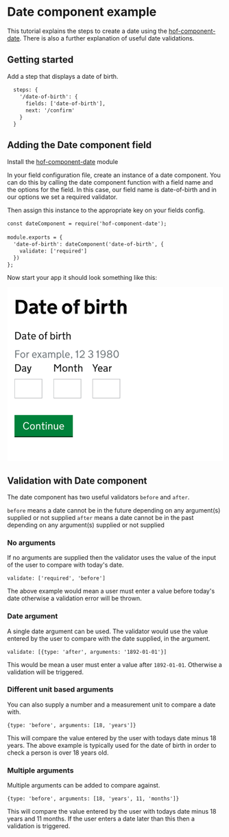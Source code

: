 # Date component example

This tutorial explains the steps to create a date using the [hof-component-date](https://github.com/UKHomeOfficeForms/hof-component-date). There is also a further explanation of useful date validations.

## Getting started

Add a step that displays a date of birth.

```
  steps: {
    '/date-of-birth': {
      fields: ['date-of-birth'],
      next: '/confirm'
    }
  }
```

## Adding the Date component field

Install the [hof-component-date](https://www.npmjs.com/package/hof-component-date) module

In your field configuration file, create an instance of a date component. You can do this by calling the date component function with a field name and the options for the field. In this case, our field name is date-of-birth and in our options we set a required validator.

Then assign this instance to the appropriate key on your fields config.

```
const dateComponent = require('hof-component-date');

module.exports = {
  'date-of-birth': dateComponent('date-of-birth', {
    validate: ['required']
  })
};
```

Now start your app it should look something like this:

![Date component field](../../images/date-component-date-of-birth-field.png?raw=true)

## Validation with Date component

The date component has two useful validators `before` and `after`.

`before` means a date cannot be in the future depending on any argument(s) supplied or not supplied
`after` means a date cannot be in the past depending on any argument(s) supplied or not supplied

### No arguments

If no arguments are supplied then the validator uses the value of the input of the user to compare with today's date.

```
validate: ['required', 'before']
```

The above example would mean a user must enter a value before today's date otherwise a validation error will be thrown.

### Date argument

A single date argument can be used.  The validator would use the value entered by the user to compare with the date supplied, in the argument.

```
validate: [{type: 'after', arguments: '1892-01-01'}]
```

This would be mean a user must enter a value after `1892-01-01`. Otherwise a validation will be triggered.

### Different unit based arguments

You can also supply a number and a measurement unit to compare a date with.

```
{type: 'before', arguments: [18, 'years']}
```
This will compare the value entered by the user with todays date minus 18 years. The above example is typically used for the date of birth in order to check a person is over 18 years old.

### Multiple arguments

Multiple arguments can be added to compare against.

```
{type: 'before', arguments: [18, 'years', 11, 'months']}
```

This will compare the value entered by the user with todays date minus 18 years and 11 months. If the user enters a date later than this then a validation is triggered.
